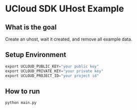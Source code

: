 # UCloud SDK UHost Example

## What is the goal

Create an uhost, wait it created, and remove all example data.

## Setup Environment

```go
export UCLOUD_PUBLIC_KEY="your public key"
export UCLOUD_PRIVATE_KEY="your private key"
export UCLOUD_PROJECT_ID="your project id"
```

## How to run

```sh
python main.py
```
